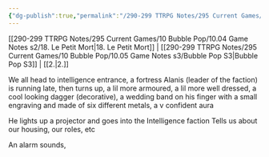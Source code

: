 ```yaml
---
{"dg-publish":true,"permalink":"/290-299 TTRPG Notes/295 Current Games/10 Bubble Pop/10.05 Game Notes s3/1. Build Time/"}
---
```



[[290-299 TTRPG Notes/295 Current Games/10 Bubble Pop/10.04 Game Notes s2/18. Le Petit Mort\|18. Le Petit Mort]] | [[290-299 TTRPG Notes/295 Current Games/10 Bubble Pop/10.05 Game Notes s3/Bubble Pop S3\|Bubble Pop S3]] | [[2.\|2.]]

We all head to intelligence entrance, a fortress
Alanis (leader of the faction) is running late, then turns up, a lil more armoured, a lil more well dressed, a cool looking dagger (decorative), a wedding band on his finger with a small engraving and made of six different metals, a v confident aura

He lights up a projector and goes into the Intelligence faction
Tells us about our housing, our roles, etc

An alarm sounds, 